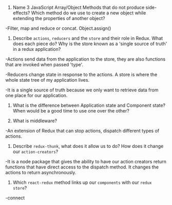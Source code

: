 1.  Name 3 JavaScript Array/Object Methods that do not produce side-effects? Which method do we use to create a new object while extending the properties of another object?

-Filter, map and reduce or concat. Object.assign()

1.  Describe `actions`, `reducers` and the `store` and their role in Redux. What does each piece do? Why is the store known as a 'single source of truth' in a redux application?

-Actions send data from the application to the store, they are also functions that are invoked when passed 'type'. 

-Reducers change state in response to the actions. A store is where the whole state tree of my application lives.

-It is a single source of truth because we only want to retrieve data
from one place for our application.


1.  What is the difference between Application state and Component state? When would be a good time to use one over the other?


1.  What is middleware?

-An extension of Redux that can stop actions, dispatch different types of actions.

1.  Describe `redux-thunk`, what does it allow us to do? How does it change our `action-creators`?

-It is a node package that gives the ability to have our action creators
return functions that have direct access to the dispatch method. It changes the actions to return asynchronously. 


1.  Which `react-redux` method links up our `components` with our `redux store`?

-connect
